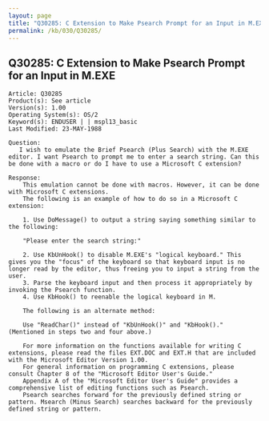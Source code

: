 ```yaml
---
layout: page
title: "Q30285: C Extension to Make Psearch Prompt for an Input in M.EXE"
permalink: /kb/030/Q30285/
---
```


## Q30285: C Extension to Make Psearch Prompt for an Input in M.EXE

	Article: Q30285
	Product(s): See article
	Version(s): 1.00
	Operating System(s): OS/2
	Keyword(s): ENDUSER | | mspl13_basic
	Last Modified: 23-MAY-1988
	
	Question:
	   I wish to emulate the Brief Psearch (Plus Search) with the M.EXE
	editor. I want Psearch to prompt me to enter a search string. Can this
	be done with a macro or do I have to use a Microsoft C extension?
	
	Response:
	    This emulation cannot be done with macros. However, it can be done
	with Microsoft C extensions.
	    The following is an example of how to do so in a Microsoft C
	extension:
	
	    1. Use DoMessage() to output a string saying something similar to
	the following:
	
	    "Please enter the search string:"
	
	    2. Use KbUnHook() to disable M.EXE's "logical keyboard." This
	gives you the "focus" of the keyboard so that keyboard input is no
	longer read by the editor, thus freeing you to input a string from the
	user.
	    3. Parse the keyboard input and then process it appropriately by
	invoking the Psearch function.
	    4. Use KbHook() to reenable the logical keyboard in M.
	
	    The following is an alternate method:
	
	    Use "ReadChar()" instead of "KbUnHook()" and "KbHook()."
	(Mentioned in steps two and four above.)
	
	    For more information on the functions available for writing C
	extensions, please read the files EXT.DOC and EXT.H that are included
	with the Microsoft Editor Version 1.00.
	    For general information on programming C extensions, please
	consult Chapter 8 of the "Microsoft Editor User's Guide."
	    Appendix A of the "Microsoft Editor User's Guide" provides a
	comprehensive list of editing functions such as Psearch.
	    Psearch searches forward for the previously defined string or
	pattern. Msearch (Minus Search) searches backward for the previously
	defined string or pattern.
